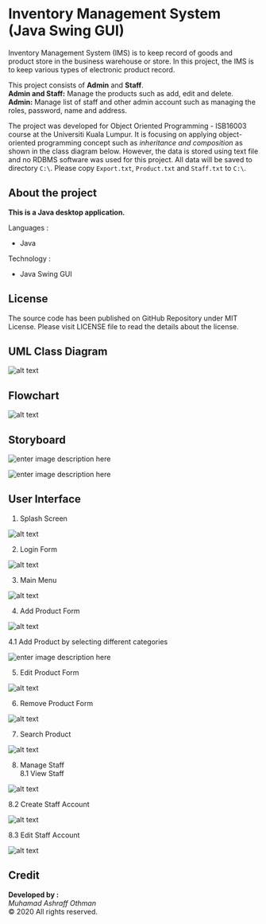
# Inventory Management System (Java Swing GUI)
Inventory Management System (IMS) is to keep record of goods and product store in the business warehouse or store. In this project, the IMS is to keep various types of electronic product record. 

This project consists of **Admin** and **Staff**. <br>
**Admin and Staff:** Manage the products such as add, edit and delete.<br>
**Admin:** Manage list of staff and other admin account such as managing the roles, password, name and address.<br>

The project was developed for Object Oriented Programming - ISB16003 course at the Universiti Kuala Lumpur.
It is focusing on applying object-oriented programming concept such as *inheritance and composition* as shown in the class diagram below. However, the data is stored using text file and no RDBMS software was used for this project. All data will be saved to directory `C:\`. Please copy `Export.txt`, `Product.txt` and `Staff.txt` to `C:\`.

## About the project

**This is a Java desktop application.**

Languages :
-   Java

Technology :
- Java Swing GUI

## License
The source code has been published on GitHub Repository under MIT License.
Please visit LICENSE file to read the details about the license.

## UML Class Diagram
![alt text](https://i.imgur.com/8dGUWoc.png)

## Flowchart
![alt text](https://i.imgur.com/hgVL0Kc.png)

## Storyboard
![enter image description here](https://raw.githubusercontent.com/iamashraff/inventory-management-system/main/img/Storyboard.jpg)

![enter image description here](https://raw.githubusercontent.com/iamashraff/inventory-management-system/main/img/Storyboard2.jpg)

## User Interface

1. Splash Screen

![alt text](https://i.imgur.com/FnpaAk6.jpg)

2. Login Form

![alt text](https://i.imgur.com/mLMN6KJ.jpg)

3. Main Menu

![alt text](https://i.imgur.com/IVRvRpI.jpg)

4. Add Product Form

![alt text](https://i.imgur.com/NLG613H.jpg)

4.1 Add Product by selecting different categories

![enter image description here](https://raw.githubusercontent.com/iamashraff/inventory-management-system/main/img/AddProduct_List.jpg)


5. Edit Product Form

![alt text](https://i.imgur.com/4rirl2m.jpg)

6. Remove Product Form

![alt text](https://i.imgur.com/SeetiET.jpg)


7. Search Product

![alt text](https://i.imgur.com/uYJSA8E.jpg)

8. Manage Staff<br>
8.1 View Staff

![alt text](https://i.imgur.com/4zyUoUk.png)

8.2 Create Staff Account

![alt text](https://i.imgur.com/Rx5x8vL.png)

8.3 Edit Staff Account

![alt text](https://i.imgur.com/iKLXWB8.png)

## Credit

**Developed by :**  
_Muhamad Ashraff Othman_  
© 2020 All rights reserved.
